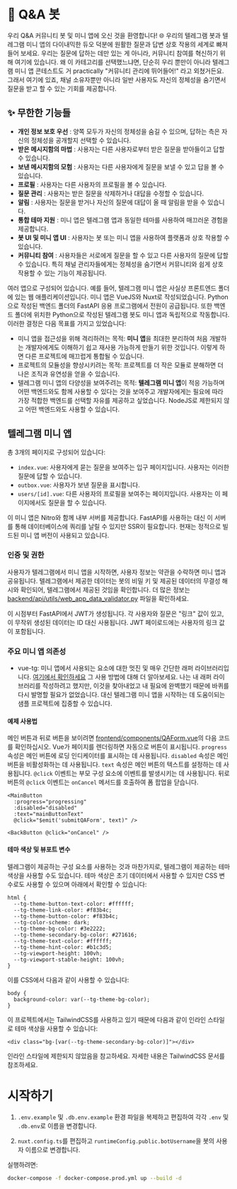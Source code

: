 # 🚀 Q&A 봇

우리 Q&A 커뮤니티 봇 및 미니 앱에 오신 것을 환영합니다! 🌐 우리의 텔레그램 봇과 텔레그램 미니 앱의 다이내믹한 듀오 덕분에 원활한 질문과 답변 상호 작용의 세계로 빠져들어 보세요. 우리는 질문에 답하는 데만 있는 게 아니라, 커뮤니티 참여를 혁신하기 위해 여기에 있습니다. 왜 이 카테고리를 선택했느냐면, 단순히 우리 뿐만이 아니라 텔레그램 미니 앱 콘테스트도 거 practically "커뮤니티 관리에 뛰어들어!" 라고 외쳤거든요. 그래서 여기에 있죠, 채널 소유자뿐만 아니라 일반 사용자도 자신의 정체성을 숨기면서 질문을 받고 할 수 있는 기회를 제공합니다.

## ✨ 무한한 기능들

- **개인 정보 보호 우선** : 양쪽 모두가 자신의 정체성을 숨길 수 있으며, 답하는 측은 자신의 정체성을 공개할지 선택할 수 있습니다.
- **받은 메시지함의 마법** : 사용자는 다른 사용자로부터 받은 질문을 받아들이고 답할 수 있습니다.
- **보낸 메시지함의 모험** : 사용자는 다른 사용자에게 질문을 보낼 수 있고 답을 볼 수 있습니다.
- **프로필** : 사용자는 다른 사용자의 프로필을 볼 수 있습니다.
- **질문 관리** : 사용자는 받은 질문을 삭제하거나 대답을 수정할 수 있습니다.
- **알림** : 사용자는 질문을 받거나 자신의 질문에 대답이 올 때 알림을 받을 수 있습니다.
- **통합 테마 지원** : 미니 앱은 텔레그램 앱과 동일한 테마를 사용하여 매끄러운 경험을 제공합니다.
- **봇 UI 및 미니 앱 UI** : 사용자는 봇 또는 미니 앱을 사용하여 플랫폼과 상호 작용할 수 있습니다.
- **커뮤니티 참여** : 사용자들은 서로에게 질문을 할 수 있고 다른 사용자의 질문에 답할 수 있습니다. 특히 채널 관리자들에게는 정체성을 숨기면서 커뮤니티와 쉽게 상호 작용할 수 있는 기능이 제공됩니다.

여러 앱으로 구성되어 있습니다. 예를 들어, 텔레그램 미니 앱은 사실상 프론트엔드 폴더에 있는 웹 애플리케이션입니다. 미니 앱은 VueJS와 Nuxt로 작성되었습니다. Python으로 작성된 백엔드 폴더의 FastAPI 응용 프로그램에서 전원이 공급됩니다. 또한 백엔드 폴더에 위치한 Python으로 작성된 텔레그램 봇도 미니 앱과 독립적으로 작동합니다. 이러한 결정은 다음 목표를 가지고 있었습니다:

- 미니 앱을 접근성을 위해 격리하려는 목적: **미니 앱**을 최대한 분리하여 처음 개발하는 개발자에게도 이해하기 쉽고 재사용 가능하게 만들기 위한 것입니다. 이렇게 하면 다른 프로젝트에 매끄럽게 통합될 수 있습니다.
- 프로젝트의 모듈성을 향상시키려는 목적: 프로젝트를 더 작은 모듈로 분해하면 더 나은 조직과 유연성을 얻을 수 있습니다.
- 텔레그램 미니 앱의 다양성을 보여주려는 목적: **텔레그램 미니 앱**이 적응 가능하며 어떤 백엔드와도 함께 사용할 수 있다는 것을 보여주고 개발자에게는 필요에 따라 가장 적합한 백엔드를 선택할 자유를 제공하고 싶었습니다. NodeJS로 제한되지 않고 어떤 백엔드와도 사용할 수 있습니다.

## 텔레그램 미니 앱

총 3개의 페이지로 구성되어 있습니다:

- `index.vue`: 사용자에게 묻는 질문을 보여주는 입구 페이지입니다. 사용자는 이러한 질문에 답할 수 있습니다.
- `outbox.vue`: 사용자가 보낸 질문을 표시합니다.
- `users/[id].vue`: 다른 사용자의 프로필을 보여주는 페이지입니다. 사용자는 이 페이지에서도 질문을 할 수 있습니다.

이 미니 앱은 Nitro와 함께 내부 서버를 제공합니다. FastAPI를 사용하는 대신 이 서버를 통해 데이터베이스에 쿼리를 날릴 수 있지만 SSR이 필요합니다. 현재는 정적으로 빌드된 미니 앱 버전이 사용되고 있습니다.

### 인증 및 권한

사용자가 텔레그램에서 미니 앱을 시작하면, 사용자 정보는 약관을 수락하면 미니 앱과 공유됩니다. 텔레그램에서 제공한 데이터는 봇의 비밀 키 및 제공된 데이터의 무결성 해시와 확인되어, 텔레그램에서 제공된 것임을 확인합니다. 더 많은 정보는 [backend/api/utils/web_app_data_validator.py](backend/api/utils/web_app_data_validator.py) 파일을 확인하세요.

이 시점부터 FastAPI에서 JWT가 생성됩니다. 각 사용자와 질문은 "링크" 값이 있고, 이 무작위 생성된 데이터는 ID 대신 사용됩니다. JWT 페이로드에는 사용자의 링크 값이 포함됩니다.

### 주요 미니 앱 의존성
- vue-tg: 미니 앱에서 사용되는 요소에 대한 멋진 및 매우 간단한 래퍼 라이브러리입니다. [여기에서 확인하세요](https://www.npmjs.com/package/vue-tg) 그 사용 방법에 대해 더 알아보세요. 나는 내 래퍼 라이브러리를 작성하려고 했지만, 이것을 찾아내었고 내 필요에 완벽했기 때문에 바퀴를 다시 발명할 필요가 없었습니다. 대신 텔레그램 미니 앱을 시작하는 데 도움이되는 샘플 프로젝트에 집중할 수 있습니다.

#### 예제 사용법
메인 버튼과 뒤로 버튼을 보이려면 [frontend/components/QAForm.vue](frontend/components/QAForm.vue)의 다음 코드를 확인하십시오. Vue가 페이지를 렌더링하면 자동으로 버튼이 표시됩니다. `progress` 속성은 메인 버튼에 로딩 인디케이터를 표시하는 데 사용됩니다. `disabled` 속성은 메인 버튼을 비활성화하는 데 사용됩니다. `text` 속성은 메인 버튼의 텍스트를 설정하는 데 사용됩니다. `@click` 이벤트는 부모 구성 요소에 이벤트를 발생시키는 데 사용됩니다. 뒤로 버튼의 `@click` 이벤트는 `onCancel` 메서드를 호출하여 폼 팝업을 닫습니다.

```
<MainButton 
  :progress="progressing"
  :disabled="disabled"
  :text="mainButtonText"
  @click="$emit('submitQAForm', text)" />

<BackButton @click="onCancel" />
```

#### 테마 색상 및 뷰포트 변수

텔레그램이 제공하는 구성 요소를 사용하는 것과 마찬가지로, 텔레그램이 제공하는 테마 색상을 사용할 수도 있습니다. 테마 색상은 초기 데이터에서 사용할 수 있지만 CSS 변수로도 사용할 수 있으며 아래에서 확인할 수 있습니다:

```
html {
  --tg-theme-button-text-color: #ffffff;
  --tg-theme-link-color: #f83b4c;
  --tg-theme-button-color: #f83b4c;
  --tg-color-scheme: dark;
  --tg-theme-bg-color: #3e2222;
  --tg-theme-secondary-bg-color: #271616;
  --tg-theme-text-color: #ffffff;
  --tg-theme-hint-color: #b1c3d5;
  --tg-viewport-height: 100vh;
  --tg-viewport-stable-height: 100vh;
}
```


이를 CSS에서 다음과 같이 사용할 수 있습니다:

```
body {
  background-color: var(--tg-theme-bg-color);
}
```

이 프로젝트에서는 TailwindCSS를 사용하고 있기 때문에 다음과 같이 인라인 스타일로 테마 색상을 사용할 수 있습니다:

```
<div class="bg-[var(--tg-theme-secondary-bg-color)]"></div>
```

인라인 스타일에 제한되지 않았음을 참고하세요. 자세한 내용은 TailwindCSS 문서를 참조하세요.

# 시작하기

1. `.env.example` 및 `.db.env.example` 환경 파일을 복제하고 편집하여 각각 `.env` 및 `.db.env`로 이름을 변경합니다.

2. `nuxt.config.ts`를 편집하고 `runtimeConfig.public.botUsername`을 봇의 사용자 이름으로 변경합니다.

실행하려면:

```bash
docker-compose -f docker-compose.prod.yml up --build -d
```
